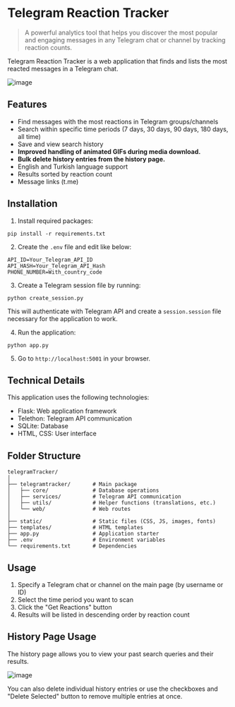 # Telegram Reaction Tracker

> A powerful analytics tool that helps you discover the most popular and engaging messages in any Telegram chat or channel by tracking reaction counts.

Telegram Reaction Tracker is a web application that finds and lists the most reacted messages in a Telegram chat.

![image](https://github.com/user-attachments/assets/606142c1-cad4-4fb7-8668-031f3297aed7)


## Features

- Find messages with the most reactions in Telegram groups/channels
- Search within specific time periods (7 days, 30 days, 90 days, 180 days, all time)
- Save and view search history
- **Improved handling of animated GIFs during media download.**
- **Bulk delete history entries from the history page.**
- English and Turkish language support
- Results sorted by reaction count
- Message links (t.me)

## Installation

1. Install required packages:
```
pip install -r requirements.txt
```

2. Create the `.env` file and edit like below:
```
API_ID=Your_Telegram_API_ID
API_HASH=Your_Telegram_API_Hash
PHONE_NUMBER=With_country_code
```

3. Create a Telegram session file by running:
```
python create_session.py
```
This will authenticate with Telegram API and create a `session.session` file necessary for the application to work.

4. Run the application:
```
python app.py
```

5. Go to `http://localhost:5001` in your browser.

## Technical Details

This application uses the following technologies:

- Flask: Web application framework
- Telethon: Telegram API communication
- SQLite: Database
- HTML, CSS: User interface

## Folder Structure

```
telegramTracker/
│
├── telegramtracker/       # Main package
│   ├── core/              # Database operations
│   ├── services/          # Telegram API communication
│   ├── utils/             # Helper functions (translations, etc.)
│   └── web/               # Web routes
│
├── static/                # Static files (CSS, JS, images, fonts)
├── templates/             # HTML templates
├── app.py                 # Application starter
├── .env                   # Environment variables
└── requirements.txt       # Dependencies
```

## Usage

1. Specify a Telegram chat or channel on the main page (by username or ID)
2. Select the time period you want to scan
3. Click the "Get Reactions" button
4. Results will be listed in descending order by reaction count

## History Page Usage

The history page allows you to view your past search queries and their results.

![image](https://github.com/user-attachments/assets/71761003-7fee-40f0-b1fa-a1824cbeeb57)


You can also delete individual history entries or use the checkboxes and "Delete Selected" button to remove multiple entries at once.
